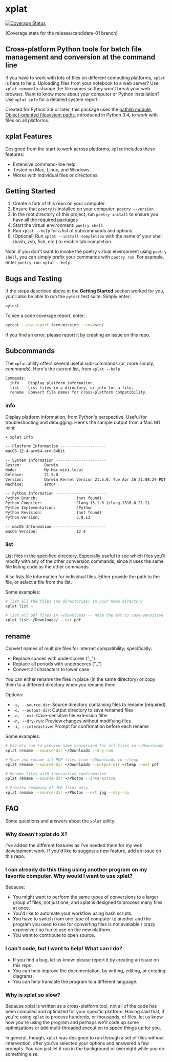 # xplat

[![Coverage Status](https://coveralls.io/repos/github/stratofax/xplat/badge.svg?branch=release/candidate-01)](https://coveralls.io/github/stratofax/xplat?branch=release/candidate-01)

(Coverage stats for the release/candidate-01 branch)

## Cross-platform Python tools for batch file management and conversion at the command line

If you have to work with lots of files on different computing platforms, `xplat` is here to help. Uploading files from your notebook to a web server? Use `xplat rename` to change the file names so they won't break your web browser. Want to know more about your computer or Python installation? Use `xplat info` for a detailed system report.

Created for Python 3.9 or later, this package uses the [pathlib module, Object-oriented filesystem paths](https://docs.python.org/3/library/pathlib.html), introduced in Python 3.4, to work with files on all platforms.

## xplat Features

Designed from the start to work across platforms, `xplat` includes these features:

- Extensive command-line help.
- Tested on Mac, Linux, and Windows.
- Works with individual files or directories.

## Getting Started

1. Create a fork of this repo on your computer.
2. Ensure that `poetry` is installed on your computer: `poetry --version`
3. In the root directory of this project, run `poetry install` to ensure you have all the required packages
4. Start the virtual environment: `poetry shell`
5. Run `xplat --help` for a list of subcommands and options.
6. (Optional) Run `xplat --install-completion` with the name of your shell (bash, zsh, fish, etc.) to enable tab completion.

Note: if you don't want to invoke the poetry virtual environment using `poetry shell`, you can simply prefix your commands with `poetry run`. For example, enter `poetry run xplat --help`.

## Bugs and Testing

If the steps described above in the **Getting Started** section worked for you, you'll also be able to run the `pytest` test suite. Simply enter:

```bash
pytest
```

To see a code coverage report, enter:

```bash
pytest --cov-report term-missing --cov=src/
```

If you find an error, please report it by creating an issue on this repo.

## Subcommands

The `xplat` utility offers several useful sub-commands (or, more simply, _commands_). Here's the current list, from `xplat --help`

```bash
Commands:
  info    Display platform information.
  list    List files in a directory, or info for a file.
  rename  Convert file names for cross-platform compatibility.
```

### info

Display platform information, from Python's perspective. Useful for troubleshooting and debugging. Here's the sample output from a Mac M1 mini:

```bash
➤ xplat info

-- Platform Information --------------------
macOS-12.4-arm64-arm-64bit

-- System Information ----------------------
System:          Darwin
Node:            My-Mac-mini.local
Release:         21.5.0
Version:         Darwin Kernel Version 21.5.0: Tue Apr 26 21:08:29 PDT 2022; root:xnu-8020.121.3~4/RELEASE_ARM64_T8101
Machine:         arm64

-- Python Information ----------------------
Python Branch:                 (not found)
Python Compiler:               Clang 13.1.6 (clang-1316.0.21.2)
Python Implementation:         CPython
Python Revision:               (not found)
Python Version:                3.9.13

-- macOS Information -----------------------
macOS Version:                 12.4
```

### list

List files in the specified directory. Especially useful to see which files you'll modify with any of the other conversion commands, since it uses the same file listing code as the other commands.

Also lists file information for individual files. Either provide the path to the file, or select a file from the list.

Some examples:

```bash
# list all the files (no directories) in your home directory
xplat list ~

# list all pdf files in ~/Downloads -- note the ext is case-sensitive
xplat list ~/Downloads/ --ext pdf
```

## rename

Convert names of multiple files for internet compatibility; specifically:

- Replace spaces with underscores ("_")
- Replace all periods with underscores ("_")
- Convert all characters to lower case

You can either rename the files in place (in the same directory) or copy them to a different directory when you rename them.

Options:

- `-s, --source-dir`: Source directory containing files to rename (required)
- `-o, --output-dir`: Output directory to save renamed files
- `-e, --ext`: Case-sensitive file extension filter
- `-n, --dry-run`: Preview changes without modifying files
- `-i, --interactive`: Prompt for confirmation before each rename

Some examples:

```bash
# Use dry run to preview name conversion for all files in ~/Downloads
xplat rename --source-dir ~/Downloads --dry-run

# Move and rename all PDF files from ~/Downloads to ~/temp
xplat rename --source-dir ~/Downloads --output-dir ~/temp --ext pdf

# Rename files with interactive confirmation
xplat rename --source-dir ~/Photos --interactive

# Preview renaming of JPG files only
xplat rename --source-dir ~/Photos --ext jpg --dry-run
```

## FAQ

Some questions and answers about the `xplat` utility.

### Why doesn't xplat do X?

I've added the different features as I've needed them for my web development work. If you'd like to suggest a new feature, add an issue on this repo.

### I can already do this thing using another program on my favorite computer. Why would I want to use xplat?

Because:

- You might want to perform the same types of conversions to a larger group of files, not just one, and xplat is designed to process many files at once.
- You'd like to automate your workflow  using bash scripts.
- You have to switch from one type of computer to another and the program you used to use for converting files is not available / crazy expensive / no fun to use on the new platform.
- You want to contribute to open source.

### I can't code, but I want to help! What can I do?

- If you find a bug, let us know: please report it by creating an issue on this repo.
- You can help improve the documentation, by writing, editing, or creating diagrams.
- You can help translate the program to a different language.

### Why is xplat so slow?

Because xplat is written as a cross-platform tool, not all of the code has been compiled and optimized for your specific platform. Having said that, if you're using `xplat` to process hundreds, or thousands, of files, let us know how you're using the program and perhaps we'll code up some optimizations or add multi-threaded execution to speed things up for you.

In general, though, `xplat` was designed to run through a set of files without intervention, after you've selected your options and answered a few prompts. You can just let it run in the background or overnight while you do something else.